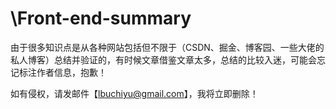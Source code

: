 # \Front-end-summary
由于很多知识点是从各种网站包括但不限于（CSDN、掘金、博客园、一些大佬的私人博客）总结并验证的，有时候文章借鉴文章太多，总结的比较入迷，可能会忘记标注作者信息，抱歉！

如有侵权，请发邮件【lbuchiyu@gmail.com】，我将立即删除！

